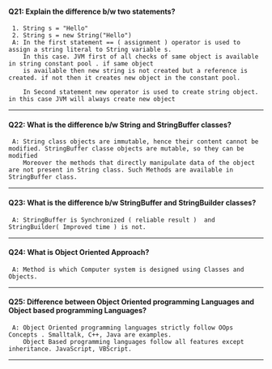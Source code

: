 #### Q21: Explain the difference b/w two statements?
     1. String s = "Hello"
     2. String s = new String("Hello")
     A: In the first statement == ( assignment ) operator is used to assign a string literal to String variable s. 
        In this case. JVM first of all checks of same object is available in string constant pool . if same object 
        is available then new string is not created but a reference is created. if not then it creates new object in the constant pool.

        In Second statement new operator is used to create string object. in this case JVM will always create new object
---

#### Q22: What is the difference b/w String and StringBuffer classes?
     A: String class objects are immutable, hence their content cannot be modified. StringBuffer classe objects are mutable, so they can be modified
        Moreover the methods that directly manipulate data of the object are not present in String class. Such Methods are available in StringBuffer class.
---

#### Q23: What is the difference b/w StringBuffer and StringBuilder classes?
     A: StringBuffer is Synchronized ( reliable result )  and StringBuilder( Improved time ) is not. 
---

#### Q24: What is Object Oriented Approach?
     A: Method is which Computer system is designed using Classes and Objects.
---

#### Q25: Difference between Object Oriented programming Languages and Object based programming Languages?
     A: Object Oriented programming languages strictly follow OOps Concepts . Smalltalk, C++, Java are examples. 
        Object Based programming languages follow all features except inheritance. JavaScript, VBScript.
---
